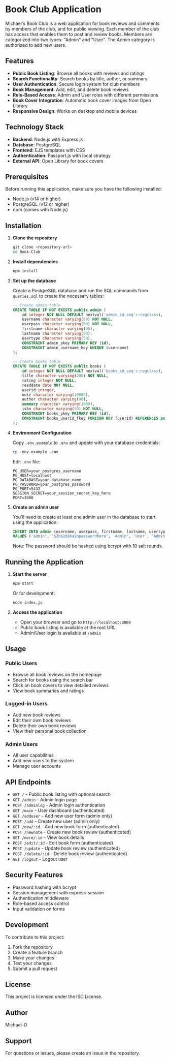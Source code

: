 # Book Club Application

Michael's Book Club is a web application for book reviews and comments by members of the club, and for public viewing. Each member of the club has access that enables them to post and review books. Members are categorized into two types: "Admin" and "User". The Admin category is authorized to add new users.

## Features

- **Public Book Listing**: Browse all books with reviews and ratings
- **Search Functionality**: Search books by title, author, or summary
- **User Authentication**: Secure login system for club members
- **Book Management**: Add, edit, and delete book reviews
- **Role-Based Access**: Admin and User roles with different permissions
- **Book Cover Integration**: Automatic book cover images from Open Library
- **Responsive Design**: Works on desktop and mobile devices

## Technology Stack

- **Backend**: Node.js with Express.js
- **Database**: PostgreSQL
- **Frontend**: EJS templates with CSS
- **Authentication**: Passport.js with local strategy
- **External API**: Open Library for book covers

## Prerequisites

Before running this application, make sure you have the following installed:

- Node.js (v14 or higher)
- PostgreSQL (v12 or higher)
- npm (comes with Node.js)

## Installation

1. **Clone the repository**
   ```bash
   git clone <repository-url>
   cd Book-Club
   ```

2. **Install dependencies**
   ```bash
   npm install
   ```

3. **Set up the database**
   
   Create a PostgreSQL database and run the SQL commands from `queries.sql` to create the necessary tables:
   ```sql
   -- Create admin table
   CREATE TABLE IF NOT EXISTS public.admin (
       id integer NOT NULL DEFAULT nextval('admin_id_seq'::regclass),
       username character varying(90) NOT NULL,
       userpass character varying(90) NOT NULL,
       firstname character varying(90),
       lastname character varying(90),
       usertype character varying(50),
       CONSTRAINT admin_pkey PRIMARY KEY (id),
       CONSTRAINT admin_username_key UNIQUE (username)
   );

   -- Create books table
   CREATE TABLE IF NOT EXISTS public.books (
       id integer NOT NULL DEFAULT nextval('books_id_seq'::regclass),
       title character varying(200) NOT NULL,
       rating integer NOT NULL,
       readdate date NOT NULL,
       userid integer,
       note character varying(10000),
       author character varying(90),
       summary character varying(1000),
       isbn character varying(50) NOT NULL,
       CONSTRAINT books_pkey PRIMARY KEY (id),
       CONSTRAINT books_userid_fkey FOREIGN KEY (userid) REFERENCES public.admin (id)
   );
   ```

4. **Environment Configuration**
   
   Copy `.env.example` to `.env` and update with your database credentials:
   ```bash
   cp .env.example .env
   ```
   
   Edit `.env` file:
   ```env
   PG_USER=your_postgres_username
   PG_HOST=localhost
   PG_DATABASE=your_database_name
   PG_PASSWORD=your_postgres_password
   PG_PORT=5432
   SESSION_SECRET=your_session_secret_key_here
   PORT=3000
   ```

5. **Create an admin user**
   
   You'll need to create at least one admin user in the database to start using the application:
   ```sql
   INSERT INTO admin (username, userpass, firstname, lastname, usertype) 
   VALUES ('admin', '$2b$10$hashpasswordhere', 'Admin', 'User', 'Admin');
   ```
   
   Note: The password should be hashed using bcrypt with 10 salt rounds.

## Running the Application

1. **Start the server**
   ```bash
   npm start
   ```
   
   Or for development:
   ```bash
   node index.js
   ```

2. **Access the application**
   - Open your browser and go to `http://localhost:3000`
   - Public book listing is available at the root URL
   - Admin/User login is available at `/admin`

## Usage

### Public Users
- Browse all book reviews on the homepage
- Search for books using the search bar
- Click on book covers to view detailed reviews
- View book summaries and ratings

### Logged-in Users
- Add new book reviews
- Edit their own book reviews
- Delete their own book reviews
- View their personal book collection

### Admin Users
- All user capabilities
- Add new users to the system
- Manage user accounts

## API Endpoints

- `GET /` - Public book listing with optional search
- `GET /admin` - Admin login page
- `POST /adminlog` - Admin login authentication
- `GET /main` - User dashboard (authenticated)
- `GET /adduser` - Add new user form (admin only)
- `POST /add` - Create new user (admin only)
- `GET /new/:id` - Add new book form (authenticated)
- `POST /newnote` - Create new book review (authenticated)
- `GET /more/:id` - View book details
- `POST /edit/:id` - Edit book form (authenticated)
- `POST /update` - Update book review (authenticated)
- `POST /delete/:id` - Delete book review (authenticated)
- `GET /logout` - Logout user

## Security Features

- Password hashing with bcrypt
- Session management with express-session
- Authentication middleware
- Role-based access control
- Input validation on forms

## Development

To contribute to this project:

1. Fork the repository
2. Create a feature branch
3. Make your changes
4. Test your changes
5. Submit a pull request

## License

This project is licensed under the ISC License.

## Author

Michael-O

## Support

For questions or issues, please create an issue in the repository.

